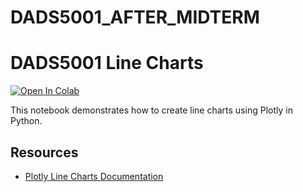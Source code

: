 # DADS5001_AFTER_MIDTERM
# DADS5001 Line Charts

[![Open In Colab](https://colab.research.google.com/assets/colab-badge.svg)](https://colab.research.google.com/github/NattachaiJairak/DADS5001_AFTER_MIDTERM/blob/main/DADS5001_2024-03-23/DADS5001_2024_03_23_line_charts.ipynb)

This notebook demonstrates how to create line charts using Plotly in Python.

## Resources
- [Plotly Line Charts Documentation](https://plotly.com/python/line-charts/)
